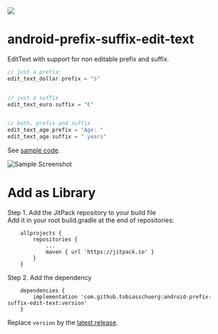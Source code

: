 [![](https://jitpack.io/v/tobiasschuerg/android-prefix-suffix-edit-text.svg)](https://jitpack.io/#tobiasschuerg/android-prefix-suffix-edit-text)

# android-prefix-suffix-edit-text
EditText with support for non editable prefix and suffix.

```kotlin
// just a prefix:
edit_text_dollar.prefix = "$"


// just a suffix
edit_text_euro.suffix = "€"


// both, prefix and suffix
edit_text_age.prefix = "Age: "
edit_text_age.suffix = " years"
```
See  [sample code](https://github.com/tobiasschuerg/android-prefix-suffix-edit-text/blob/master/app/src/main/java/com/tobiasschuerg/sample/MainActivity.kt).

![Sample Screenshot](https://github.com/tobiasschuerg/android-prefix-suffix-edit-text/raw/master/screenshots/sample.png)

# Add as Library
Step 1. Add the JitPack repository to your build file  
Add it in your root build.gradle at the end of repositories:
```
	allprojects {
		repositories {
			...
			maven { url 'https://jitpack.io' }
		}
	}
```
Step 2. Add the dependency
```
	dependencies {
		implementation 'com.github.tobiasschuerg:android-prefix-suffix-edit-text:version'
	}
```
Replace `version` by the [latest release](https://github.com/tobiasschuerg/android-prefix-suffix-edit-text/releases).

